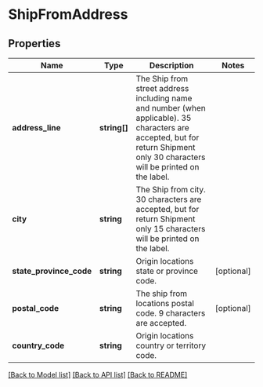 # ShipFromAddress

## Properties
Name | Type | Description | Notes
------------ | ------------- | ------------- | -------------
**address_line** | **string[]** | The Ship from street address including name and number (when applicable). 35 characters are accepted, but for return Shipment only 30 characters will be printed on the label. | 
**city** | **string** | The Ship from city. 30 characters are accepted, but for return Shipment only 15 characters will be printed on the label. | 
**state_province_code** | **string** | Origin locations state or province code. | [optional] 
**postal_code** | **string** | The ship from locations postal code. 9 characters are accepted. | [optional] 
**country_code** | **string** | Origin locations country or territory code. | 

[[Back to Model list]](../../README.md#documentation-for-models) [[Back to API list]](../../README.md#documentation-for-api-endpoints) [[Back to README]](../../README.md)

